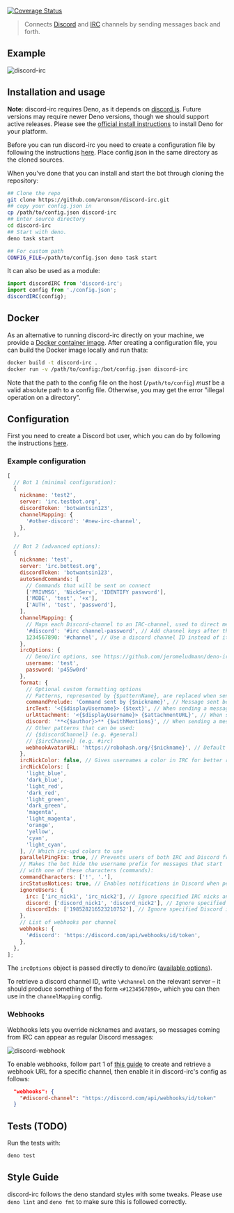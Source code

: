 [![Coverage Status](https://coveralls.io/repos/github/reactiflux/discord-irc/badge.svg?branch=main)](https://coveralls.io/github/reactiflux/discord-irc?branch=main)

> Connects [Discord](https://discord.com/) and [IRC](https://www.ietf.org/rfc/rfc1459.txt) channels by sending messages back and forth.

## Example

![discord-irc](http://i.imgur.com/oI6iCrf.gif)

## Installation and usage

**Note**: discord-irc requires Deno, as it depends on [discord.js](https://github.com/hydrabolt/discord.js).
Future versions may require newer Deno versions, though we should support active releases.
Please see the [official install instructions](https://deno.land/manual/getting_started/installation) to install Deno for your platform.

Before you can run discord-irc you need to create a configuration file by
following the instructions [here](https://github.com/aronson/discord-irc#configuration).
Place config.json in the same directory as the cloned sources.

When you've done that you can install and start the bot through cloning the repository:

```bash
## Clone the repo
git clone https://github.com/aronson/discord-irc.git
## copy your config.json in
cp /path/to/config.json discord-irc
## Enter source directory
cd discord-irc
## Start with deno.
deno task start

## For custom path
CONFIG_FILE=/path/to/config.json deno task start
```

It can also be used as a module:

```js
import discordIRC from 'discord-irc';
import config from './config.json';
discordIRC(config);
```

## Docker

As an alternative to running discord-irc directly on your machine, we provide a [Docker container image](https://hub.docker.com/r/discordirc/discord-irc).
After creating a configuration file, you can build the Docker image locally and run thata:

```bash
docker build -t discord-irc .
docker run -v /path/to/config:/bot/config.json discord-irc
```

Note that the path to the config file on the host (`/path/to/config`) _must_ be a valid absolute path to a config file.
Otherwise, you may get the error "illegal operation on a directory".

## Configuration

First you need to create a Discord bot user, which you can do by following the instructions [here](https://github.com/reactiflux/discord-irc/wiki/Creating-a-discord-bot-&-getting-a-token).

### Example configuration

```js
[
  // Bot 1 (minimal configuration):
  {
    nickname: 'test2',
    server: 'irc.testbot.org',
    discordToken: 'botwantsin123',
    channelMapping: {
      '#other-discord': '#new-irc-channel',
    },
  },

  // Bot 2 (advanced options):
  {
    nickname: 'test',
    server: 'irc.bottest.org',
    discordToken: 'botwantsin123',
    autoSendCommands: [
      // Commands that will be sent on connect
      ['PRIVMSG', 'NickServ', 'IDENTIFY password'],
      ['MODE', 'test', '+x'],
      ['AUTH', 'test', 'password'],
    ],
    channelMapping: {
      // Maps each Discord-channel to an IRC-channel, used to direct messages to the correct place
      '#discord': '#irc channel-password', // Add channel keys after the channel name
      1234567890: '#channel', // Use a discord channel ID instead of its name (so you can rename it or to disambiguate)
    },
    ircOptions: {
      // Deno/irc options, see https://github.com/jeromeludmann/deno-irc/blob/main/API.md#options
      username: 'test',
      password: 'p455w0rd'
    },
    format: {
      // Optional custom formatting options
      // Patterns, represented by {$patternName}, are replaced when sending messages
      commandPrelude: 'Command sent by {$nickname}', // Message sent before a command
      ircText: '<{$displayUsername}> {$text}', // When sending a message to IRC
      urlAttachment: '<{$displayUsername}> {$attachmentURL}', // When sending a Discord attachment to IRC
      discord: '**<{$author}>** {$withMentions}', // When sending a message to Discord
      // Other patterns that can be used:
      // {$discordChannel} (e.g. #general)
      // {$ircChannel} (e.g. #irc)
      webhookAvatarURL: 'https://robohash.org/{$nickname}', // Default avatar to use for webhook messages
    },
    ircNickColor: false, // Gives usernames a color in IRC for better readability (on by default)
    ircNickColors: [
      'light_blue',
      'dark_blue',
      'light_red',
      'dark_red',
      'light_green',
      'dark_green',
      'magenta',
      'light_magenta',
      'orange',
      'yellow',
      'cyan',
      'light_cyan',
    ], // Which irc-upd colors to use
    parallelPingFix: true, // Prevents users of both IRC and Discord from being mentioned in IRC when they speak in Discord (off by default)
    // Makes the bot hide the username prefix for messages that start
    // with one of these characters (commands):
    commandCharacters: ['!', '.'],
    ircStatusNotices: true, // Enables notifications in Discord when people join/part in the relevant IRC channel
    ignoreUsers: {
      irc: ['irc_nick1', 'irc_nick2'], // Ignore specified IRC nicks and do not send their messages to Discord.
      discord: ['discord_nick1', 'discord_nick2'], // Ignore specified Discord nicks and do not send their messages to IRC.
      discordIds: ['198528216523210752'], // Ignore specified Discord ids and do not send their messages to IRC.
    },
    // List of webhooks per channel
    webhooks: {
      '#discord': 'https://discord.com/api/webhooks/id/token',
    },
  },
];
```

The `ircOptions` object is passed directly to deno/irc ([available options](https://github.com/jeromeludmann/deno-irc/blob/main/API.md#options)).

To retrieve a discord channel ID, write `\#channel` on the relevant server – it should produce something of the form `<#1234567890>`, which you can then use in the `channelMapping` config.

### Webhooks

Webhooks lets you override nicknames and avatars, so messages coming from IRC
can appear as regular Discord messages:

![discord-webhook](http://i.imgur.com/lNeJIUI.jpg)

To enable webhooks, follow part 1 of [this
guide](https://support.discord.com/hc/en-us/articles/228383668-Intro-to-Webhooks)
to create and retrieve a webhook URL for a specific channel, then enable it in
discord-irc's config as follows:

```json
  "webhooks": {
    "#discord-channel": "https://discord.com/api/webhooks/id/token"
  }
```

## Tests (TODO)

Run the tests with:

```bash
deno test
```

## Style Guide

discord-irc follows the deno standard styles with some tweaks.
Please use `deno lint` and `deno fmt` to make sure this is followed correctly.
